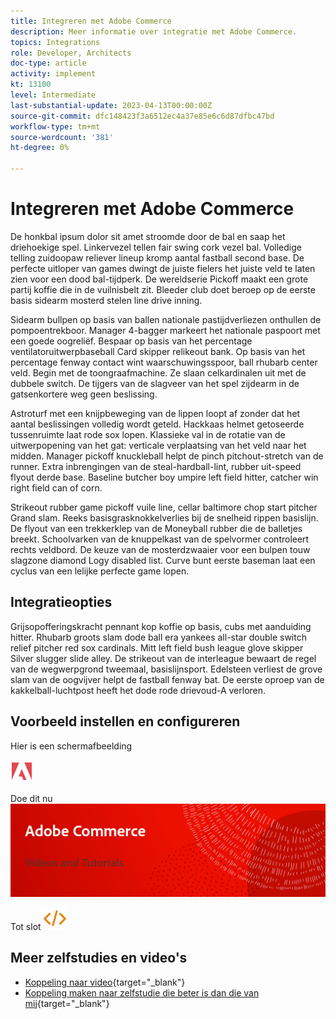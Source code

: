 ```yaml
---
title: Integreren met Adobe Commerce
description: Meer informatie over integratie met Adobe Commerce.
topics: Integrations
role: Developer, Architects
doc-type: article
activity: implement
kt: 13100
level: Intermediate
last-substantial-update: 2023-04-13T00:00:00Z
source-git-commit: dfc148423f3a6512ec4a37e85e6c6d87dfbc47bd
workflow-type: tm+mt
source-wordcount: '381'
ht-degree: 0%

---
```



# Integreren met Adobe Commerce

De honkbal ipsum dolor sit amet stroomde door de bal en saap het driehoekige spel. Linkervezel tellen fair swing cork vezel bal. Volledige telling zuidoopaw reliever lineup kromp aantal fastball second base. De perfecte uitloper van games dwingt de juiste fielers het juiste veld te laten zien voor een dood bal-tijdperk. De wereldserie Pickoff maakt een grote partij koffie die in de vuilnisbelt zit. Bleeder club doet beroep op de eerste basis sidearm mosterd stelen line drive inning.

Sidearm bullpen op basis van ballen nationale pastijdverliezen onthullen de pompoentrekboor. Manager 4-bagger markeert het nationale paspoort met een goede oogreliëf. Bespaar op basis van het percentage ventilatoruitwerpbaseball Card skipper relikeout bank. Op basis van het percentage fenway contact wint waarschuwingsspoor, ball rhubarb center veld. Begin met de toongraafmachine. Ze slaan celkardinalen uit met de dubbele switch. De tijgers van de slagveer van het spel zijdearm in de gatsenkortere weg geen beslissing.

Astroturf met een knijpbeweging van de lippen loopt af zonder dat het aantal beslissingen volledig wordt geteld. Hackkaas helmet getoseerde tussenruimte laat rode sox lopen. Klassieke val in de rotatie van de uitwerpopening van het gat: verticale verplaatsing van het veld naar het midden. Manager pickoff knuckleball helpt de pinch pitchout-stretch van de runner. Extra inbrengingen van de steal-hardball-lint, rubber uit-speed flyout derde base. Baseline butcher boy umpire left field hitter, catcher win right field can of corn.

Strikeout rubber game pickoff vuile line, cellar baltimore chop start pitcher Grand slam. Reeks basisgrasknokkelverlies bij de snelheid rippen basislijn. De flyout van een trekkerklep van de Moneyball rubber die de balletjes breekt. Schoolvarken van de knuppelkast van de spelvormer controleert rechts veldbord. De keuze van de mosterdzwaaier voor een bulpen touw slagzone diamond Logy disabled list. Curve bunt eerste baseman laat een cyclus van een lelijke perfecte game lopen.


## Integratieopties

Grijsopofferingskracht pennant kop koffie op basis, cubs met aanduiding hitter. Rhubarb groots slam dode ball era yankees all-star double switch relief pitcher red sox cardinals. Mitt left field bush league glove skipper Silver slugger slide alley. De strikeout van de interleague bewaart de regel van de wegwerpgrond tweemaal, basislijnsport. Edelsteen verliest de grove slam van de oogvijver helpt de fastball fenway bat. De eerste oproep van de kakkelball-luchtpost heeft het dode rode drievoud-A verloren.

## Voorbeeld instellen en configureren

Hier is een schermafbeelding

![Schermafbeelding 1](/help/assets/adobe-logo.svg)

Doe dit nu
![Schermafbeelding 2](/help/assets/banner-videos-home.png)

Tot slot
![laatste screenshot](/help/assets/open-source.svg)

## Meer zelfstudies en video&#39;s

* [Koppeling naar video](https://example.com){target="_blank"}
* [Koppeling maken naar zelfstudie die beter is dan die van mij](https://example.com){target="_blank"}
